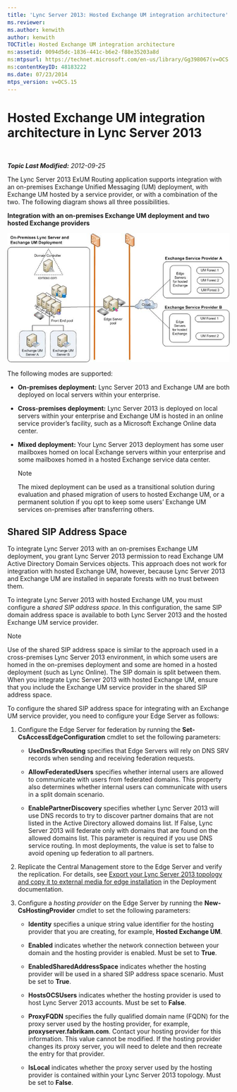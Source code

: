 ```yaml
---
title: 'Lync Server 2013: Hosted Exchange UM integration architecture'
ms.reviewer: 
ms.author: kenwith
author: kenwith
TOCTitle: Hosted Exchange UM integration architecture
ms:assetid: 0094d5dc-1836-441c-b6e2-f88e35203a8d
ms:mtpsurl: https://technet.microsoft.com/en-us/library/Gg398067(v=OCS.15)
ms:contentKeyID: 48183222
ms.date: 07/23/2014
mtps_version: v=OCS.15
---
```


<div data-xmlns="http://www.w3.org/1999/xhtml">

<div class="topic" data-xmlns="http://www.w3.org/1999/xhtml" data-msxsl="urn:schemas-microsoft-com:xslt" data-cs="http://msdn.microsoft.com/en-us/">

<div data-asp="http://msdn2.microsoft.com/asp">

# Hosted Exchange UM integration architecture in Lync Server 2013

</div>

<div id="mainSection">

<div id="mainBody">

<span> </span>

_**Topic Last Modified:** 2012-09-25_

The Lync Server 2013 ExUM Routing application supports integration with an on-premises Exchange Unified Messaging (UM) deployment, with Exchange UM hosted by a service provider, or with a combination of the two. The following diagram shows all three possibilities.

**Integration with an on-premises Exchange UM deployment and two hosted Exchange providers**

![On-premises Lync Server Exchange UM Deployment](images/Gg398821.d6498eb9-87ee-40f3-8ecd-852f91546590(OCS.15).jpg "On-premises Lync Server Exchange UM Deployment")

The following modes are supported:

  - **On-premises deployment:** Lync Server 2013 and Exchange UM are both deployed on local servers within your enterprise.

  - **Cross-premises deployment:** Lync Server 2013 is deployed on local servers within your enterprise and Exchange UM is hosted in an online service provider’s facility, such as a Microsoft Exchange Online data center.

  - **Mixed deployment:** Your Lync Server 2013 deployment has some user mailboxes homed on local Exchange servers within your enterprise and some mailboxes homed in a hosted Exchange service data center.
    
    <div>
    

    > [!NOTE]  
    > The mixed deployment can be used as a transitional solution during evaluation and phased migration of users to hosted Exchange UM, or a permanent solution if you opt to keep some users’ Exchange UM services on-premises after transferring others.

    
    </div>

<div>

## Shared SIP Address Space

To integrate Lync Server 2013 with an on-premises Exchange UM deployment, you grant Lync Server 2013 permission to read Exchange UM Active Directory Domain Services objects. This approach does not work for integration with hosted Exchange UM, however, because Lync Server 2013 and Exchange UM are installed in separate forests with no trust between them.

To integrate Lync Server 2013 with hosted Exchange UM, you must configure a *shared SIP address space*. In this configuration, the same SIP domain address space is available to both Lync Server 2013 and the hosted Exchange UM service provider.

<div>


> [!NOTE]  
> Use of the shared SIP address space is similar to the approach used in a cross-premises Lync Server 2013 environment, in which some users are homed in the on-premises deployment and some are homed in a hosted deployment (such as Lync Online). The SIP domain is split between them. When you integrate Lync Server 2013 with hosted Exchange UM, ensure that you include the Exchange UM service provider in the shared SIP address space.



</div>

To configure the shared SIP address space for integrating with an Exchange UM service provider, you need to configure your Edge Server as follows:

1.  Configure the Edge Server for federation by running the **Set-CsAccessEdgeConfiguration** cmdlet to set the following parameters:
    
      - **UseDnsSrvRouting** specifies that Edge Servers will rely on DNS SRV records when sending and receiving federation requests.
    
      - **AllowFederatedUsers** specifies whether internal users are allowed to communicate with users from federated domains. This property also determines whether internal users can communicate with users in a split domain scenario.
    
      - **EnablePartnerDiscovery** specifies whether Lync Server 2013 will use DNS records to try to discover partner domains that are not listed in the Active Directory allowed domains list. If False, Lync Server 2013 will federate only with domains that are found on the allowed domains list. This parameter is required if you use DNS service routing. In most deployments, the value is set to false to avoid opening up federation to all partners.

2.  Replicate the Central Management store to the Edge Server and verify the replication. For details, see [Export your Lync Server 2013 topology and copy it to external media for edge installation](lync-server-2013-export-your-topology-and-copy-it-to-external-media-for-edge-installation.md) in the Deployment documentation.

3.  Configure a *hosting provider* on the Edge Server by running the **New-CsHostingProvider** cmdlet to set the following parameters:
    
      - **Identity** specifies a unique string value identifier for the hosting provider that you are creating, for example, **Hosted Exchange UM**.
    
      - **Enabled** indicates whether the network connection between your domain and the hosting provider is enabled. Must be set to **True**.
    
      - **EnabledSharedAddressSpace** indicates whether the hosting provider will be used in a shared SIP address space scenario. Must be set to **True**.
    
      - **HostsOCSUsers** indicates whether the hosting provider is used to host Lync Server 2013 accounts. Must be set to **False**.
    
      - **ProxyFQDN** specifies the fully qualified domain name (FQDN) for the proxy server used by the hosting provider, for example, **proxyserver.fabrikam.com**. Contact your hosting provider for this information. This value cannot be modified. If the hosting provider changes its proxy server, you will need to delete and then recreate the entry for that provider.
    
      - **IsLocal** indicates whether the proxy server used by the hosting provider is contained within your Lync Server 2013 topology. Must be set to **False**.

</div>

</div>

<span> </span>

</div>

</div>

</div>

